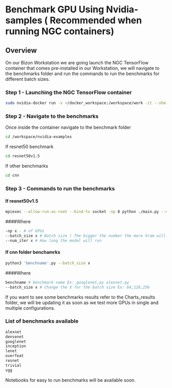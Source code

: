 # Benchmark GPU Using Nvidia-samples ( Recommended when running NGC containers)

## Overview

On our Bizon Workstation we are going launch the NGC TensorFlow container that comes pre-installed in our Workstation, we will navigate to the benchmarks folder and run the commands to run the benchmarks for different batch sizes. 

### Step 1 - Launching the NGC TensorFlow container

```bash
sudo nvidia-docker run -v ~/docker_workspace:/workspace/work -it --shm-size=1g --ulimit memlock=-1  --ulimit stack=67108864 --rm 621fd859db33
```

### Step 2 - Navigate to the benchmarks
Once inside the container navigate to the benchmark folder

```bash
cd /workspace/nvidia-examples
```
If resnet50 benchmark

```bash
cd resnet50v1.5
```

If other benchmarks

```bash
cd cnn
```

### Step 3 - Commands to run the benchmarks

#### If resnet50v1.5

```bash
mpiexec --allow-run-as-root --bind-to socket -np 8 python ./main.py --mode=training_benchmark --warmup 2 --batch_size 64 --results_dir=./ --num_iter 100 --iter_unit batch
```
####Where

```bash
-np x - # of GPUs
--batch_size x # Batch size ( The bigger the number the more Vram will use the model)
--num_iter x # How long the model will run
```
#### If cnn folder benchamrks

```bash
python3 'benchname'.py --batch_size x
```

####Where

```bash
benchname # benchmark name Ex: googlenet.py alexnet.py
--batch_size x # Change the X for the batch size Ex: 64,128,256
```

If you want to see some benchmarks results refer to the Charts_results folder, we will be updating it as soon as we test more GPUs in single and multiple configurations.  


### List of benchmarks available

```bash
alexnet
densenet
googlenet
inception
lenet
overfeat
resnet
trivial
vgg
```

Notebooks for easy to run benchmarks will be available soon.
